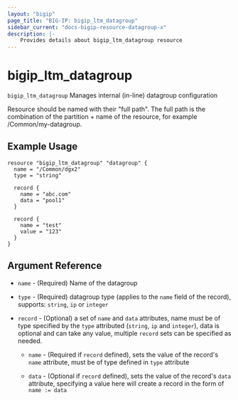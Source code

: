 ```yaml
---
layout: "bigip"
page_title: "BIG-IP: bigip_ltm_datagroup"
sidebar_current: "docs-bigip-resource-datagroup-x"
description: |-
    Provides details about bigip_ltm_datagroup resource
---
```


# bigip\_ltm\_datagroup

`bigip_ltm_datagroup` Manages internal (in-line) datagroup configuration

Resource should be named with their "full path". The full path is the combination of the partition + name of the resource, for example /Common/my-datagroup.


## Example Usage


```hcl
resource "bigip_ltm_datagroup" "datagroup" {
  name = "/Common/dgx2"
  type = "string"

  record {
    name = "abc.com"
    data = "pool1"
  }

  record {
    name = "test"
    value = "123"
  }
}

```      

## Argument Reference

* `name` - (Required) Name of the datagroup

* `type` - (Required) datagroup type (applies to the `name` field of the record), supports: `string`, `ip` or `integer`

* `record` - (Optional) a set of `name` and `data` attributes, name must be of type specified by the `type` attributed (`string`, `ip` and `integer`), data is optional and can take any value, multiple `record` sets can be specified as needed.

  * `name` - (Required if `record` defined), sets the value of the record's `name` attribute, must be of type defined in `type` attribute

  * `data` - (Optional if `record` defined), sets the value of the record's `data` attribute, specifying a value here will create a record in the form of `name := data`
